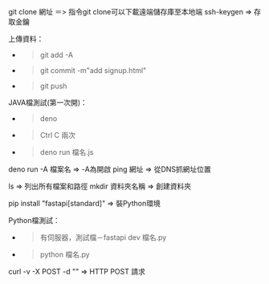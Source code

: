 git clone 網址 ＝> 指令git clone可以下載遠端儲存庫至本地端
ssh-keygen => 存取金鑰

上傳資料：
- > git add -A
- > git commit -m"add signup.html"
- > git push

JAVA檔測試(第一次開)：
- > deno
- > Ctrl C 兩次
- > deno run 檔名.js

deno run -A 檔案名 => -A為開啟
ping 網址 => 從DNS抓網址位置


ls => 列出所有檔案和路徑
mkdir 資料夾名稱 => 創建資料夾

pip install "fastapi[standard]" => 裝Python環境

Python檔測試：
- > 有伺服器，測試檔－fastapi dev 檔名.py
- > python 檔名.py

curl -v -X POST -d "" => HTTP POST 請求

